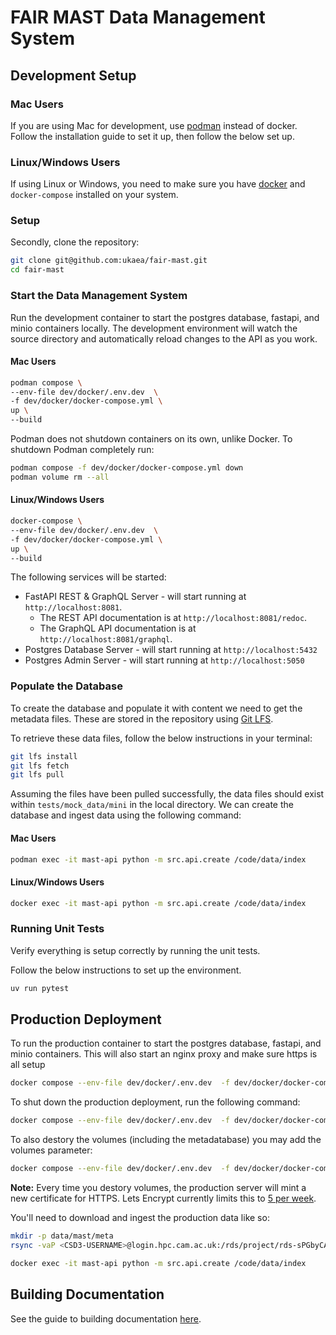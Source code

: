 # FAIR MAST Data Management System

## Development Setup

### Mac Users

If you are using Mac for development, use [podman](https://podman.io/docs/installation) instead of docker. Follow the installation guide to set it up, then follow the below set up.

### Linux/Windows Users

If using Linux or Windows, you need to make sure you have [docker](https://www.docker.com/get-started/) and `docker-compose` installed on your system.

### Setup

Secondly, clone the repository:

```bash
git clone git@github.com:ukaea/fair-mast.git
cd fair-mast
```

### Start the Data Management System

Run the development container to start the postgres database, fastapi, and minio containers locally. The development environment will watch the source directory and automatically reload changes to the API as you work.

#### Mac Users

```bash
podman compose \
--env-file dev/docker/.env.dev  \
-f dev/docker/docker-compose.yml \
up \
--build
```

Podman does not shutdown containers on its own, unlike Docker. To shutdown Podman completely run:

```bash
podman compose -f dev/docker/docker-compose.yml down   
podman volume rm --all
```

#### Linux/Windows Users

```bash
docker-compose \
--env-file dev/docker/.env.dev  \
-f dev/docker/docker-compose.yml \
up \
--build
```

The following services will be started:

- FastAPI REST & GraphQL Server - will start running at `http://localhost:8081`.
  - The REST API documentation is at `http://localhost:8081/redoc`.
  - The GraphQL API documentation is at `http://localhost:8081/graphql`.
- Postgres Database Server - will start running at `http://localhost:5432`
- Postgres Admin Server - will start running at `http://localhost:5050`

### Populate the Database

To create the database and populate it with content we need to get the metadata files. These are stored in the repository using [Git LFS](https://git-lfs.com).

To retrieve these data files, follow the below instructions in your terminal:

```bash
git lfs install
git lfs fetch
git lfs pull
```

Assuming the files have been pulled successfully, the data files should exist within `tests/mock_data/mini` in the local directory. We can
create the database and ingest data using the following command:

#### Mac Users

```bash
podman exec -it mast-api python -m src.api.create /code/data/index
```

#### Linux/Windows Users

```bash
docker exec -it mast-api python -m src.api.create /code/data/index
```

### Running Unit Tests

Verify everything is setup correctly by running the unit tests.

Follow the below instructions to set up the environment.

```bash
uv run pytest
```

## Production Deployment

To run the production container to start the postgres database, fastapi, and minio containers. This will also start an nginx proxy and make sure https is all setup

```bash
docker compose --env-file dev/docker/.env.dev  -f dev/docker/docker-compose.yml -f dev/docker/docker-compose-prod.yml up --build --force-recreate --remove-orphans -d
```

To shut down the production deployment, run the following command:

```bash
docker compose --env-file dev/docker/.env.dev  -f dev/docker/docker-compose.yml -f dev/docker/docker-compose-prod.yml down
```

To also destory the volumes (including the metadatabase) you may add the volumes parameter:

```bash
docker compose --env-file dev/docker/.env.dev  -f dev/docker/docker-compose.yml -f dev/docker/docker-compose-prod.yml down --volumes
```

**Note:** Every time you destory volumes, the production server will mint a new certificate for HTTPS. Lets Encrypt currently limits this to [5 per week](https://letsencrypt.org/docs/duplicate-certificate-limit/).

You'll need to download and ingest the production data like so:

```bash
mkdir -p data/mast/meta
rsync -vaP <CSD3-USERNAME>@login.hpc.cam.ac.uk:/rds/project/rds-sPGbyCAPsJI/archive/metadata data/
```

```bash
docker exec -it mast-api python -m src.api.create /code/data/index
```

## Building Documentation

See the guide to building documentation [here](./docs/README.md).
